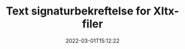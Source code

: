 ---
############################# Static ############################
layout: "auto-gen-signature"
date: 2022-03-01T15:12:22
draft: false
operation: Verify
signaturetype: Text
fileformat: Xltx
productName: .NET
lang: no
productCode: net
otherformats: pdf doc docx docm dot dotm dotx odt ott rtf xls xlsx xlsm xlsb csv ods ots xltx xltm ppt pptx pps ppsx odp otp potx potm pptm ppsm
breadcrumb: Put Text signature on Xltx for C#

############################# Head ############################
head_title: "Bekreftelse av Text signaturer for Xltx filer via C#"
head_description: "Bruk bare noen få linjer med .NET-kode for å bekrefte Xltx-dokumenter og deres Text-signaturer."

############################# Header ############################
title: "Text signaturbekreftelse for Xltx-filer"
description: "API for .NET gir mulighet til å bekrefte Text-signaturer i Xltx-dokumenter. Verifisering av e-signaturer i Xltx-dokumentene dine kan utføres raskt og enkelt."
bg_image: "https://cms.admin.containerize.com/templates/aspose/App_Themes/V3/images/bg/header1.png"
bg_overlay: false
button:
    enable: true

############################# SubMenu ############################
submenu:
    enable: true

    left:
        img_alt: "GroupDocs.Signature for .NET"
        image: "https://cms.admin.containerize.com/templates/groupdocs/images/product-logos/90x90-noborder/groupdocs-signature-net.png"
        product: "GroupDocs.Signature"
        platform: ".NET"



############################# About ############################
about:
    enable: true
    title: "Oppdag nye GroupDocs.Signature for .NET API-funksjoner"
    content: |
        [GroupDocs.Signature for .NET](https://products.groupdocs.com/signature/net/) API gir et bredt spekter av måter å behandle en rekke dokumentformater ved å bruke elektroniske signaturer. Mange typer digitale signaturer som tekster, bilder, digitale sertifikater, strekkoder, QR-koder, stempler eller metadata støttes. Kunder kan legge til, fjerne, redigere, validere eller søke i digitale signaturer i PDF-er, MS Word-dokumenter, MS Excel-arbeidsbøker, MS PowerPoint-presentasjoner, Adobe Photoshop-filer og ulike bildeformater. Utrolig mange tilleggsfunksjoner og innstillinger er tilgjengelige.
    

############################# Steps ############################
steps:
    enable: true
    title_left: "Slik validerer du Text-signaturer i Xltx-dokumentet ditt"
    content_left: |
        [GroupDocs.Signature for .NET](https://products.groupdocs.com/signature/net/) inkluderer nyttige funksjoner som bekreftelse av Text-signaturer plassert på Xltx-dokumenter. Bruk denne muligheten uten å implementere ekstra kode.
        
        * For det første instansierer Signature-klassen som gir en konstruktørparameterbane til et dokument som skal verifiseres.
        * For det andre, opprett et nytt VerifyOptions-objekt og sett opp alle nødvendige egenskaper.
        * Til slutt påkaller du Signatures objektbekreftelsesmetode ved å sende VerifyOptions-forekomsten.
        * Behandle deretter bekreftelsesresultater.

    title_right: "Systemkrav"
    content_right: |
        GroupDocs.Signature for .NET støttes på alle større plattformer og operativsystemer. Før du utfører koden nedenfor, sørg for at du har følgende forutsetninger installert på systemet ditt.

        * Operativsystemer: Microsoft Windows, Linux, MacOS
        * Utviklingsmiljøer: Microsoft Visual Studio, Xamarin, MonoDevelop
        * Frameworks: .NET Framework, .NET Standard, .NET Core, Mono
        * Last ned den nyeste versjonen av GroupDocs.Signature for .NET fra [Nuget](https://www.nuget.org/packages/groupdocs.signature)
         
    code: |
        ```csharp    
                
        // Set up input Xltx file
        string filePath = "input.xltx";

        // Instantiate Signature for input file
        using (GroupDocs.Signature.Signature signature = new GroupDocs.Signature.Signature(filePath))
        {
                //Provide verification options
                TextVerifyOptions options = new TextVerifyOptions()
                {
                    // Process all pages 
                    AllPages = true,
                    // set up text match type
                    MatchType = TextMatchType.Exact,
                    // specify text pattern to search
                    Text = "Very important signature",
                };

                // Verify document signatures
                VerificationResult result = signature.Verify(options);

                //process result
                if (result.IsValid)
                {
                    //..
                }
        }

        ```

############################# Demos ############################
demos:
    enable: true
    title: "Signering med Text signaturer Live Demo"
    content: |
       Legg til ulike elektroniske signaturer i Xltx-filen akkurat nå ved å gå til nettstedet [GroupDocs.Signature App](https://products.groupdocs.app/signature/family).          

############################# More Formats ############################
more_formats:
    enable: true
    title: "Bekreft andre Text-signaturer med C#"
    content: |
        "Verifikasjon av elektroniske signaturer plassert i ulike dokumenter. Sjekk kvaliteten på signaturene i de populære filformatene som vist nedenfor."
    format: 
       
       
back_to_top:
    enable: true
---